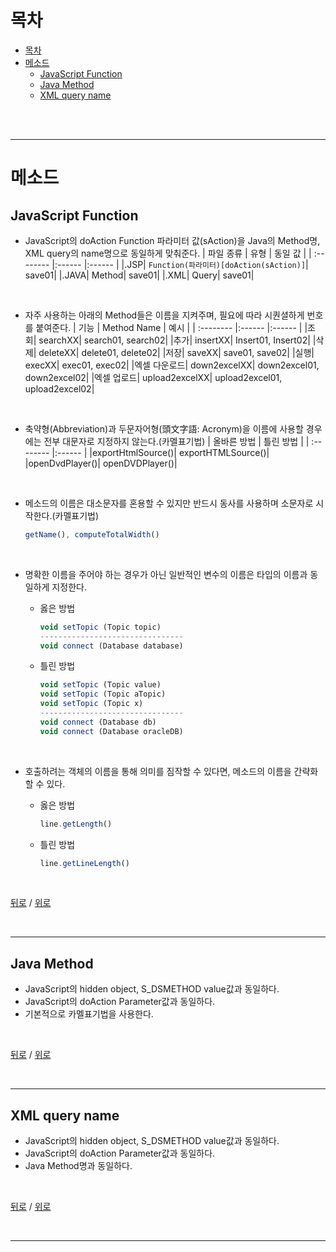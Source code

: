 # 목차

- [목차](#%EB%AA%A9%EC%B0%A8)
- [메소드](#%EB%A9%94%EC%86%8C%EB%93%9C)
  - [JavaScript Function](#javascript-function)
  - [Java Method](#java-method)
  - [XML query name](#xml-query-name)

<br>
<br>
<hr>

# 메소드
## JavaScript Function
- JavaScript의 doAction Function 파라미터 값(sAction)을 Java의 Method명, XML query의 name명으로 동일하게 맞춰준다.
    | 파일 종류     | 유형   | 동일 값 |
    | :-------- |:------ |:------ |
    |.JSP|	`Function(파라미터)[doAction(sAction)]`|	save01|
    |.JAVA|	Method|	save01|
    |.XML|	Query|	save01|

    <br>

- 자주 사용하는 아래의 Method들은 이름을 지켜주며, 필요에 따라 시퀀셜하게 번호를 붙여준다.
    | 기능     | Method Name   | 예시 |
    | :-------- |:------ |:------ |
    |조회|	searchXX|	search01, search02|
    |추가|	insertXX|	Insert01, Insert02|
    |삭제|	deleteXX|	delete01, delete02|
    |저장|	saveXX|	save01, save02|
    |실행|	execXX|	exec01, exec02|
    |엑셀 다운로드|	down2excelXX|	down2excel01, down2excel02|
    |엑셀 업로드|	upload2excelXX|	upload2excel01, upload2excel02|

    <br>

- 축약형(Abbreviation)과 두문자어형(頭文字語: Acronym)을 이름에 사용할 경우에는 전부 대문자로 지정하지 않는다.(카멜표기법)
    | 올바른 방법     | 틀린 방법   |
    | :-------- |:------ |
    |exportHtmlSource()|	exportHTMLSource()|
    |openDvdPlayer()|	openDVDPlayer()|

    <br>

- 메소드의 이름은 대소문자를 혼용할 수 있지만 반드시 동사를 사용하며 소문자로 시작한다.(카멜표기법)
    ```js
    getName(), computeTotalWidth()
    ```

    <br>

- 명확한  이름을 주어야 하는 경우가 아닌 일반적인 변수의 이름은 타입의 이름과 동일하게 지정한다.
  - 옳은 방법
    ```js
    void setTopic (Topic topic)
    --------------------------------
    void connect (Database database)
    ```
  - 틀린 방법
    ```js
    void setTopic (Topic value) 
    void setTopic (Topic aTopic) 
    void setTopic (Topic x)
    --------------------------------
    void connect (Database db) 
    void connect (Database oracleDB)
    ```

    <br>

- 호출하려는 객체의 이름을 통해 의미를 짐작할 수 있다면, 메소드의  이름을 간략화할 수 있다.
  - 옳은 방법
    ```js
    line.getLength()
    ```
  - 틀린 방법
    ```js
    line.getLineLength()
    ```

<br>

[뒤로](https://github.com/InSeong-So/HCG_OJT/README.md/#목차) / [위로](#목차)

<br>
<hr>

## Java Method
- JavaScript의 hidden object, S_DSMETHOD value값과 동일하다.
- JavaScript의 doAction Parameter값과 동일하다.
- 기본적으로 카멜표기법을 사용한다.

<br>

[뒤로](https://github.com/InSeong-So/HCG_OJT/README.md/#목차) / [위로](#목차)

<br>
<hr>

## XML query name
- JavaScript의 hidden object, S_DSMETHOD value값과 동일하다.
- JavaScript의 doAction Parameter값과 동일하다.
- Java Method명과 동일하다.

<br>

[뒤로](https://github.com/InSeong-So/HCG_OJT/README.md/#목차) / [위로](#목차)

<br>
<hr>